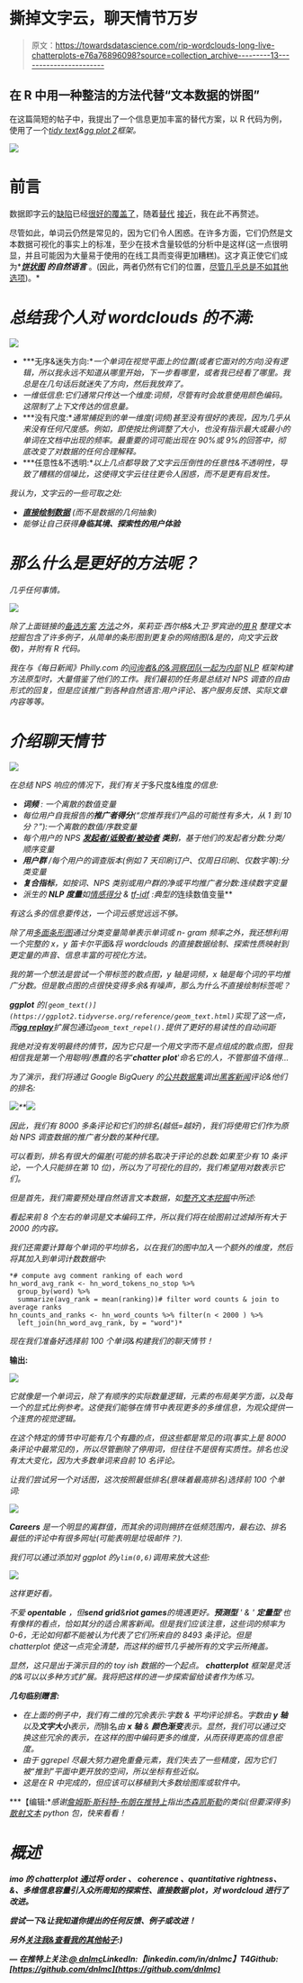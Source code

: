# 撕掉文字云，聊天情节万岁

> 原文：<https://towardsdatascience.com/rip-wordclouds-long-live-chatterplots-e76a76896098?source=collection_archive---------13----------------------->

## 在 R 中用一种整洁的方法代替“文本数据的饼图”

在这篇简短的帖子中，我提出了一个信息更加丰富的替代方案，以 R 代码为例，使用了一个[*tidy text*](https://github.com/juliasilge/tidytext)*&*[*gg plot 2*](https://ggplot2.tidyverse.org/)*框架。*

![](img/278060fc417f2b6eaa44047dc6c4b1d3.png)

# **前言**

数据即字云的[缺陷](https://getthematic.com/insights/word-clouds-harm-insights/)已经[很好的覆盖了](http://dataskeptic.com/blog/episodes/2016/kill-the-word-cloud)，随着[替代](/visualizing-customer-feedback-three-alternatives-to-word-clouds-defc73e8e503) [接近](https://dataskeptic.com/blog/meta/alternatives-to-word-clouds)，我在此不再赘述。

尽管如此，单词云仍然是常见的，因为它们令人困惑。在许多方面，它们仍然是文本数据可视化的事实上的标准，至少在技术含量较低的分析中是这样(这一点很明显，并且可能因为大量易于使用的在线工具而变得更加糟糕)。这才真正使它们成为*[***饼状图***](https://qz.com/1259746/when-should-you-use-a-pie-chart-according-to-experts-almost-never/) ***的自然语言*** 。(因此，两者仍然有它们的位置，[尽管几乎总是不如其他选项](http://daily.captaindash.com/blog/2012/08/07/fathers-of-datavisualization-john-tukey-1915-2000/))。*

# ***总结我个人对 wordclouds 的不满:***

*![](img/2da303cd59ea0b15ed73edfa188d3c39.png)*

*   ***无序&迷失方向:**一个单词在视觉平面上的位置(或者它面对的方向)没有逻辑，所以我永远不知道从哪里开始，下一步看哪里，或者我已经看了哪里。我总是在几句话后就迷失了方向，然后我放弃了。*
*   *一维低信息:它们通常只传达一个维度:词频，尽管有时会故意使用颜色编码。这限制了上下文传达的信息量。*
*   ***没有尺度:**通常捕捉到的单一维度(词频)甚至没有很好的表现，因为几乎从来没有任何尺度感。例如，即使按比例调整了大小，也没有指示最大或最小的单词在文档中出现的频率。最重要的词可能出现在 90%或 9%的回答中，彻底改变了对数据的任何合理解释。*
*   ***任意性&不透明:**以上几点都导致了文字云压倒性的任意性&不透明性，导致了糟糕的信噪比，这使得文字云往往更令人困惑，而不是更有启发性。*

*我认为，文字云的一些可取之处:*

*   *[**直接绘制数据**](http://www.sealthreinhold.com/school/tuftes-rules/rule_one.php) (而不是数据的几何抽象)*
*   *能够让自己获得**身临其境、探索性的用户体验***

# *那么什么是更好的方法呢？*

*几乎任何事情。*

*![](img/75389dd47504564222a70955a98fbfac.png)*

*除了上面链接的[备选方案](/visualizing-customer-feedback-three-alternatives-to-word-clouds-defc73e8e503) [方法](https://dataskeptic.com/blog/meta/alternatives-to-word-clouds)之外，茱莉亚·西尔格&大卫·罗宾逊的[用 R](https://www.tidytextmining.com/) 整理文本挖掘包含了许多例子，从简单的条形图到更复杂的网络图(&是的，向文字云致敬)，并附有 R 代码。*

*我在与《每日新闻》Philly.com 的[问询者&的&洞察团队一起为内部](http://www.philly.com) [NLP](https://en.wikipedia.org/wiki/Natural_language_processing) 框架构建方法原型时，大量借鉴了他们的工作。我们最初的任务是总结对 NPS 调查的自由形式的回复，但是应该推广到各种自然语言:用户评论、客户服务反馈、实际文章内容等等。*

# *介绍聊天情节*

*![](img/92ad9bd86d134e25bcb2b64d89beb4e7.png)*

*在总结 NPS 响应的情况下，我们有关于*多尺度&维度*的信息:*

*   ***词频** : *一个离散的数值变量**
*   *每位用户自我报告的**推广者得分**(“您推荐我们产品的可能性有多大，从 1 到 10 分？”):*一个离散的数值/序数变量**
*   *每个用户的 NPS [**发起者/诋毁者/被动者**](https://en.wikipedia.org/wiki/Net_Promoter#How_it_works) **类别**，基于他们的发起者分数:*分类/顺序变量**
*   ***用户群** /每个用户的调查版本(例如 7 天印刷订户、仅周日印刷、仅数字等):*分类变量**
*   ***复合指标**，如按词、NPS 类别或用户群的净或平均推广者分数:*连续数字变量**
*   *派生的 **NLP 度量**如[情感得分](https://en.wikipedia.org/wiki/Sentiment_analysis) & [tf-idf](https://en.wikipedia.org/wiki/Tf%E2%80%93idf) :典型的*连续数值变量**

*有这么多的信息要传达，一个词云感觉远远不够。*

*除了用[多面条形图](https://www.tidytextmining.com/tfidf.html)通过分类变量简单表示单词或 *n-* gram 频率之外，我还想利用一个完整的 x，y 笛卡尔平面&将 wordclouds 的直接数据绘制、探索性质映射到更定量的声音、信息丰富的可视化方法。*

*我的第一个想法是尝试一个带标签的散点图，y 轴是词频，x 轴是每个词的平均推广分数。但是散点图的点很快变得多余&有噪声，那么为什么不直接绘制标签呢？*

***ggplot** 的`[geom_text()](https://ggplot2.tidyverse.org/reference/geom_text.html)`实现了这一点，而[**gg replay**](https://cran.r-project.org/web/packages/ggrepel/vignettes/ggrepel.html)扩展包通过`geom_text_repel().`提供了更好的易读性的自动间距*

*我绝对没有发明最终的情节，因为它只是一个用文字而不是点组成的散点图，但我相信我是第一个用聪明/愚蠢的名字'***chatter plot****'*命名它的人，不管那值不值得…*

*为了演示，我们将通过 Google BigQuery 的[公共数据集](https://bigquery.cloud.google.com/dataset/bigquery-public-data:hacker_news?pli=1)调出[黑客新闻](https://news.ycombinator.com/)评论&他们的排名:*

*![](img/af95d5a3e2a52d87c3ea2eb047240b10.png)**![](img/7c13454a6c9ea7bda9ead542707a11a7.png)*

*因此，我们有 8000 多条评论和它们的排名(越低=越好)，我们将使用它们作为原始 NPS 调查数据的推广者分数的某种代理。*

*可以看到，排名有很大的偏差(可能的排名取决于评论的总数:如果至少有 10 条评论，一个人只能排在第 10 位)，所以为了可视化的目的，我们希望用对数表示它们。*

*但是首先，我们需要预处理自然语言文本数据，如[整齐文本挖掘](https://www.tidytextmining.com/)中所述:*

*看起来前 8 个左右的单词是文本编码工件，所以我们将在绘图前过滤掉所有大于 2000 的内容。*

*我们还需要计算每个单词的平均排名，以在我们的图中加入一个额外的维度，然后将其加入到单词计数数据中:*

```
*# compute avg comment ranking of each word
hn_word_avg_rank <- hn_word_tokens_no_stop %>%
  group_by(word) %>%
  summarize(avg_rank = mean(ranking))# filter word counts & join to average ranks
hn_counts_and_ranks <- hn_word_counts %>% filter(n < 2000 ) %>% 
  left_join(hn_word_avg_rank, by = "word")*
```

*现在我们准备好选择前 100 个单词&构建我们的聊天情节！*

**输出:**

*![](img/5bd8a6f972a4451a3ff8020b79bd932b.png)*

*它就像是一个单词云，除了有顺序的实际数量逻辑，元素的布局美学方面，以及每一个的显式比例参考。这使我们能够在情节中表现更多的多维信息，为观众提供一个连贯的视觉逻辑。*

*在这个特定的情节中可能有几个有趣的点，但这些都是常见的词(事实上是 8000 条评论中最常见的)，所以尽管删除了停用词，但往往不是很有实质性。排名也没有太大变化，因为大多数单词来自前 10 名评论。*

*让我们尝试另一个对话图，这次按照最低排名(意味着最高排名)选择前 100 个单词:*

*![](img/f6c2df3fcd6d9ec9ca465514ad78f9fa.png)*

***Careers** 是一个明显的离群值，而其余的词则拥挤在低频范围内，最右边、排名最低的评论中有很多网址(可能表明是垃圾邮件？).*

*我们可以通过添加对 ggplot 的`ylim(0,6)`调用来放大这些:*

*![](img/dcf9571ce8486d9dfdca5cbf31ddd007.png)*

*这样更好看。*

*不爱 **opentable** ，但**send grid**&**riot games**的境遇更好。**预测型** ' & ' **定量型**'也有像样的看点，恰如其分的适合黑客新闻。但是我们应该注意，这些词的频率为 0-6，无论如何都不能被认为代表了它们所来自的 8493 条评论。但是 chatterplot 使这一点完全清楚，而这样的细节几乎被所有的文字云所掩盖。*

*显然，这只是出于演示目的的 toy *ish* 数据的一个起点。 ***chatterplot*** 框架是灵活的&可以以多种方式扩展。我将把这样的进一步探索留给读者作为练习。*

***几句临别赠言:***

*   *在上面的例子中，我们有二维的冗余表示:*字数* & *平均评论排名*。*字数*由 **y 轴**以及**文字大小**表示，而*排名*由 **x 轴** & **颜色渐变**表示。显然，我们可以通过交换这些冗余的表示，在这样的图中编码更多的维度，从而获得更高的信息密度。*
*   *由于 ggrepel 尽最大努力避免重叠元素，我们失去了一些精度，因为它们被“推到”平面中更开放的空间，所以坐标有些近似。*
*   *这是在 R 中完成的，但应该可以移植到大多数绘图库或软件中。*

***【编辑:**感谢[詹姆斯·斯科特-布朗在推特上](https://twitter.com/jamesscottbrown/status/1064844370929692672)指出[杰森凯斯勒](https://twitter.com/jasonkessler)的类似(但要深得多)[散射文本](https://github.com/JasonKessler/scattertext) python 包，快来看看！*

# ***概述***

***imo 的 ***chatterplot*** 通过将 **order** 、 **coherence** 、**quantitative rightness**、&、**多维信息容量**引入众所周知的探索性、直接数据 plot，对 wordcloud 进行了改进。***

***尝试一下&让我知道你提出的任何反馈、例子或改进！***

***另外[关注我&查看我的其他帖子](https://medium.com/@dnlmc):)***

***—
在推特上关注:[@ dnlmc](https://www.twitter.com/dnlmc)LinkedIn:【linkedin.com/in/dnlmc】T4Github:[https://github.com/dnlmc](https://github.com/dnlmc)***